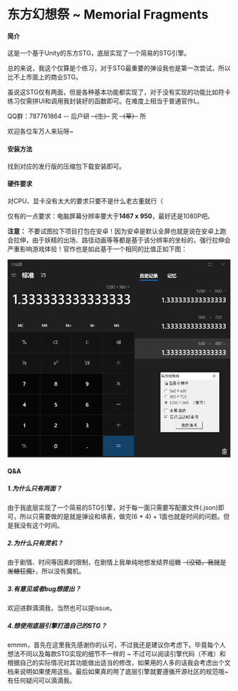 # 东方幻想祭 ~ Memorial Fragments

#### 简介
这是一个基于Unity的东方STG，底层实现了一个简易的STG引擎。

总的来说，我这个仅算是个练习，对于STG最重要的弹设我也是第一次尝试，所以比不上市面上的商业STG。

虽说这STG仅有两面，但是各种基本功能都实现了，对于没有实现的功能比如符卡练习仅需拼UI和调用我封装好的函数即可。在难度上相当于普通官作L。

QQ群：787761864   -- 后户研 ~~（生）~~ 究  ~~（草）~~ 所

欢迎各位车万人来玩呀~



#### 安装方法

找到对应的发行版的压缩包下载安装即可。



#### 硬件要求

对CPU、显卡没有太大的要求只要不是什么老古董就行（

仅有的一点要求：电脑屏幕分辨率要大于**1467 x 950**，最好还是1080P吧。

**注意：** 不要试图拉下项目打包在安卓！因为安卓是默认全屏也就是说在安卓上跑会拉伸，由于妖精的出场、路径动画等等都是基于该分辨率的坐标的，强行拉伸会严重影响游戏体验！官作也是如此基于一个相同的比值正如下图：

<img src="calc.png" alt="分辨率说明" style="zoom:80%;" />



#### Q&A

##### 1.为什么只有两面？

由于我底层实现了一个简易的STG引擎，对于每一面只需要写配置文件(.json)即可，所以只需要做的是就是弹设和填表，做完(6 * 4) + 1面也就是时间的问题。但是我没有这个时间。



#####  2.为什么只有灵机？

由于剧情、时间等因素的限制，在剧情上我单纯地想发结界组糖 ~~（没错，我就是发糖狂魔）~~，所以没有魔机。



##### 3.有意见或者bug想提出？

欢迎进群滴滴我，当然也可以提issue。



##### 4.想使用底层引擎打造自己的STG？

emmm，首先在这里我先感谢你的认可，不过我还是建议你考虑下。毕竟每个人想法不同以及每款STG实现的细节不一样的 ~ 不过可以阅读引擎代码（不难）和根据自己的实际情况对其功能做出适当的修改，如果用的人多的话我会考虑出个文档来说明如果使用这些。最后如果真的用了底层引擎就要遵循开源社区的规范哦~有任何疑问可以滴滴我。



